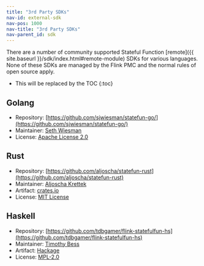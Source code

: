 ```yaml
---
title: "3rd Party SDKs" 
nav-id: external-sdk
nav-pos: 1000
nav-title: "3rd Party SDKs"
nav-parent_id: sdk
---
```

<!--
Licensed to the Apache Software Foundation (ASF) under one
or more contributor license agreements.  See the NOTICE file
distributed with this work for additional information
regarding copyright ownership.  The ASF licenses this file
to you under the Apache License, Version 2.0 (the
"License"); you may not use this file except in compliance
with the License.  You may obtain a copy of the License at

  http://www.apache.org/licenses/LICENSE-2.0

Unless required by applicable law or agreed to in writing,
software distributed under the License is distributed on an
"AS IS" BASIS, WITHOUT WARRANTIES OR CONDITIONS OF ANY
KIND, either express or implied.  See the License for the
specific language governing permissions and limitations
under the License.
-->

There are a number of community supported Stateful Function [remote]({{ site.baseurl }}/sdk/index.html#remote-module) SDKs for various languages.
None of these SDKs are managed by the Flink PMC and the normal rules of open source apply.

* This will be replaced by the TOC
{:toc}

## Golang

- Repository: [https://github.com/sjwiesman/statefun-go/](https://github.com/sjwiesman/statefun-go/)
- Maintainer: [Seth Wiesman](https://github.com/sjwiesman)
- License: [Apache License 2.0](https://github.com/sjwiesman/statefun-go/blob/master/LICENSE)

## Rust

- Repository: [https://github.com/aljoscha/statefun-rust](https://github.com/aljoscha/statefun-rust)
- Maintainer: [Aljoscha Krettek](https://github.com/aljoscha)
- Artifact: [crates.io](https://crates.io/crates/statefun)
- License: [MIT License](https://github.com/aljoscha/statefun-rust/blob/main/LICENSE)

## Haskell

- Repository: [https://github.com/tdbgamer/flink-statefulfun-hs](https://github.com/tdbgamer/flink-statefulfun-hs)
- Maintainer: [Timothy Bess](https://github.com/tdbgamer)
- Artifact: [Hackage](https://hackage.haskell.org/package/flink-statefulfun-0.1.0.1)
- License: [MPL-2.0](https://github.com/tdbgamer/flink-statefulfun-hs/blob/master/LICENSE)
